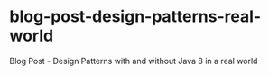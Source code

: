 # blog-post-design-patterns-real-world
Blog Post - Design Patterns with and without Java 8 in a real world
